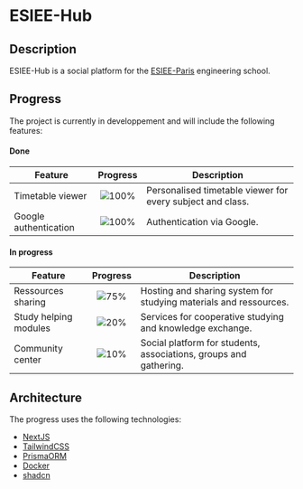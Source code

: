 # ESIEE-Hub

## Description
ESIEE-Hub is a social platform for the [ESIEE-Paris](https://www.esiee.fr/) engineering school.

## Progress
The project is currently in developpement and will include the following features:
#### Done
| Feature                | Progress                                | Description                                                         |
|------------------------|:---------------------------------------:|---------------------------------------------------------------------|
| Timetable viewer       |  ![100%](https://progress-bar.dev/100)  | Personalised timetable viewer for every subject and class.          |
| Google authentication  |  ![100%](https://progress-bar.dev/100)  | Authentication via Google.                                          |


#### In progress
| Feature                | Progress                                | Description                                                        |
|------------------------|:---------------------------------------:|--------------------------------------------------------------------|
| Ressources sharing     |  ![75%](https://progress-bar.dev/75)    | Hosting and sharing system for studying materials and ressources.  |
| Study helping modules  |  ![20%](https://progress-bar.dev/20)    | Services for cooperative studying and knowledge exchange.          |
| Community center       |  ![10%](https://progress-bar.dev/10)    | Social platform for students, associations, groups and gathering.  |

## Architecture
The progress uses the following technologies:
- [NextJS](https://nextjs.org/)
- [TailwindCSS](https://tailwindcss.com/)
- [PrismaORM](https://www.prisma.io/)
- [Docker](https://www.docker.com/)
- [shadcn](https://ui.shadcn.com/)
